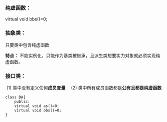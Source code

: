 ### **纯虚函数：**

virtual void bbs()=0;

### **抽象类：**

只要类中包含纯虚函数

**特点：** 不能实例化，只能作为基类被继承，且派生类想要实力对象就必须实现纯虚函数。

### **接口类：**

​	(1) 类中没有定义任何**成员变量**
 (2) 类中所有成员函数都是**公有且都是纯虚函数**

```
class DA{
	public:
	virtual void as()=0;
	virtual void bbs()=0;
}
```

